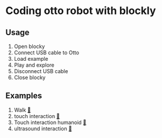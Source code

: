# Coding otto robot with blockly

## Usage
1. Open blocky
2. Connect USB cable to Otto
3. Load example
4. Play and explore
5. Disconnect USB cable 
6. Close blocky

## Examples
01. Walk [:link:](walk/README.md)
02. touch interaction [:link:](touch-interaction/README.md)
03. Touch interaction humanoid [:link:](touch-interaction-humanoid/README.md)
04. ultrasound interaction [:link:](ultrasound-interaction/README.md)

